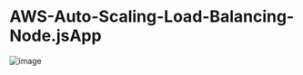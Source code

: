 # AWS-Auto-Scaling-Load-Balancing-Node.jsApp

![image](https://user-images.githubusercontent.com/54211163/224233180-2d06d9bc-638e-41ab-8bb6-85f6ffb05362.png)
